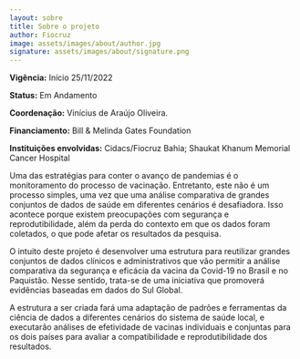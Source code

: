 ```yaml
---
layout: sobre
title: Sobre o projeto
author: Fiocruz
image: assets/images/about/author.jpg
signature: assets/images/about/signature.png
---
```


**Vigência:** Início 25/11/2022

**Status:** Em Andamento

**Coordenação:** Vinícius de Araújo Oliveira.

**Financiamento:** Bill & Melinda Gates Foundation

**Instituições envolvidas:** Cidacs/Fiocruz Bahia; Shaukat Khanum Memorial Cancer Hospital

Uma das estratégias para conter o avanço de pandemias é o monitoramento do processo de vacinação. Entretanto, este não é um processo simples, uma vez que uma análise comparativa de grandes conjuntos de dados de saúde em diferentes cenários é desafiadora. Isso acontece porque existem preocupações com segurança e reprodutibilidade, além da perda do contexto em que os dados foram coletados, o que pode afetar os resultados da pesquisa.

O intuito deste projeto é desenvolver uma estrutura para reutilizar grandes conjuntos de dados clínicos e administrativos que vão permitir a análise comparativa da segurança e eficácia da vacina da Covid-19 no Brasil e no Paquistão. Nesse sentido, trata-se de uma iniciativa que promoverá evidências baseadas em dados do Sul Global.

A estrutura a ser criada fará uma adaptação de padrões e ferramentas da ciência de dados a diferentes cenários do sistema de saúde local, e executarão análises de efetividade de vacinas individuais e conjuntas para os dois países para avaliar a compatibilidade e reprodutibilidade dos resultados.
